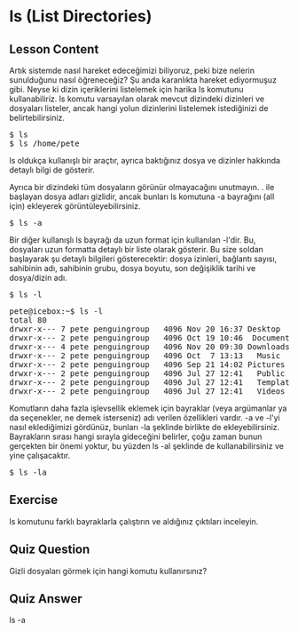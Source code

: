 # ls (List Directories)

## Lesson Content

Artık sistemde nasıl hareket edeceğimizi biliyoruz, peki bize nelerin sunulduğunu nasıl öğreneceğiz? Şu anda karanlıkta hareket ediyormuşuz gibi. Neyse ki dizin içeriklerini listelemek için harika ls komutunu kullanabiliriz. ls komutu varsayılan olarak mevcut dizindeki dizinleri ve dosyaları listeler, ancak hangi yolun dizinlerini listelemek istediğinizi de belirtebilirsiniz.

<pre>$ ls
$ ls /home/pete</pre>

ls oldukça kullanışlı bir araçtır, ayrıca baktığınız dosya ve dizinler hakkında detaylı bilgi de gösterir.

Ayrıca bir dizindeki tüm dosyaların görünür olmayacağını unutmayın. . ile başlayan dosya adları gizlidir, ancak bunları ls komutuna -a bayrağını (all için) ekleyerek görüntüleyebilirsiniz.

<pre>$ ls -a</pre>

Bir diğer kullanışlı ls bayrağı da uzun format için kullanılan -l'dir. Bu, dosyaları uzun formatta detaylı bir liste olarak gösterir. Bu size soldan başlayarak şu detaylı bilgileri gösterecektir: dosya izinleri, bağlantı sayısı, sahibinin adı, sahibinin grubu, dosya boyutu, son değişiklik tarihi ve dosya/dizin adı.

<pre>$ ls -l</pre>

<pre>pete@icebox:~$ ls -l
total 80
drwxr-x--- 7 pete penguingroup   4096 Nov 20 16:37 Desktop
drwxr-x--- 2 pete penguingroup   4096 Oct 19 10:46  Documents
drwxr-x--- 4 pete penguingroup   4096 Nov 20 09:30 Downloads
drwxr-x--- 2 pete penguingroup   4096 Oct  7 13:13   Music
drwxr-x--- 2 pete penguingroup   4096 Sep 21 14:02 Pictures
drwxr-x--- 2 pete penguingroup   4096 Jul 27 12:41   Public
drwxr-x--- 2 pete penguingroup   4096 Jul 27 12:41   Templates
drwxr-x--- 2 pete penguingroup   4096 Jul 27 12:41   Videos</pre>

Komutların daha fazla işlevsellik eklemek için bayraklar (veya argümanlar ya da seçenekler, ne demek isterseniz) adı verilen özellikleri vardır. -a ve -l'yi nasıl eklediğimizi gördünüz, bunları -la şeklinde birlikte de ekleyebilirsiniz. Bayrakların sırası hangi sırayla gideceğini belirler, çoğu zaman bunun gerçekten bir önemi yoktur, bu yüzden ls -al şeklinde de kullanabilirsiniz ve yine çalışacaktır.

<pre>$ ls -la</pre>

## Exercise

ls komutunu farklı bayraklarla çalıştırın ve aldığınız çıktıları inceleyin.

## Quiz Question

Gizli dosyaları görmek için hangi komutu kullanırsınız?

## Quiz Answer

ls -a